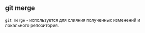 ## git merge

`git merge` - 
 используется для слияния полученных изменений и локального репозитория.